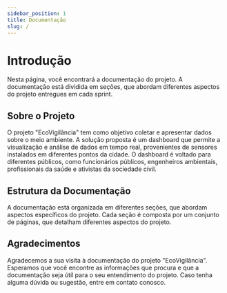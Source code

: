 ```yaml
---
sidebar_position: 1
title: Documentação
slug: /
---
```


# Introdução 
Nesta página, você encontrará a documentação do projeto. A documentação está dividida em seções, que abordam diferentes aspectos do projeto entregues em cada sprint.

## Sobre o Projeto
O projeto "EcoVigilância" tem como objetivo coletar e apresentar dados sobre o meio ambiente. A solução proposta é um dashboard que permite a visualização e análise de dados em tempo real, provenientes de sensores instalados em diferentes pontos da cidade. O dashboard é voltado para diferentes públicos, como funcionários públicos, engenheiros ambientais, profissionais da saúde e ativistas da sociedade civil.

## Estrutura da Documentação
A documentação está organizada em diferentes seções, que abordam aspectos específicos do projeto. Cada seção é composta por um conjunto de páginas, que detalham diferentes aspectos do projeto.

## Agradecimentos
Agradecemos a sua visita à documentação do projeto "EcoVigilância". Esperamos que você encontre as informações que procura e que a documentação seja útil para o seu entendimento do projeto. Caso tenha alguma dúvida ou sugestão, entre em contato conosco.
